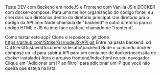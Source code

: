 Teste DEV com Backend em nodeJS e Frontend com Vanilla JS e DOCKER com docker-compose.
Para uma melhor organização do código fonte, eu criei dois sub diretórios dentro do diretório principal. Um diretório pra o código da API com Node chamada de "backend" e outro diretório para o código HTML e JS da interface gráfica, chamado de "frontend".

Como testar este app?
Clone o reposiório: git clone https://github.com/StrikerGs/nodeJS-API.git
Entre na pasta backend: cd C:\Users\Gustavo\Documents\desafio\backend
Rode o comando docker-compose up -d para subir a API para um container de docker(necessita de docker instalado)
Abra o arquivo frontend/index.html no seu navegador
Clique em "Adicionar um IP ao filtro" para adicionar um IP que você não queira que esteja na lista.